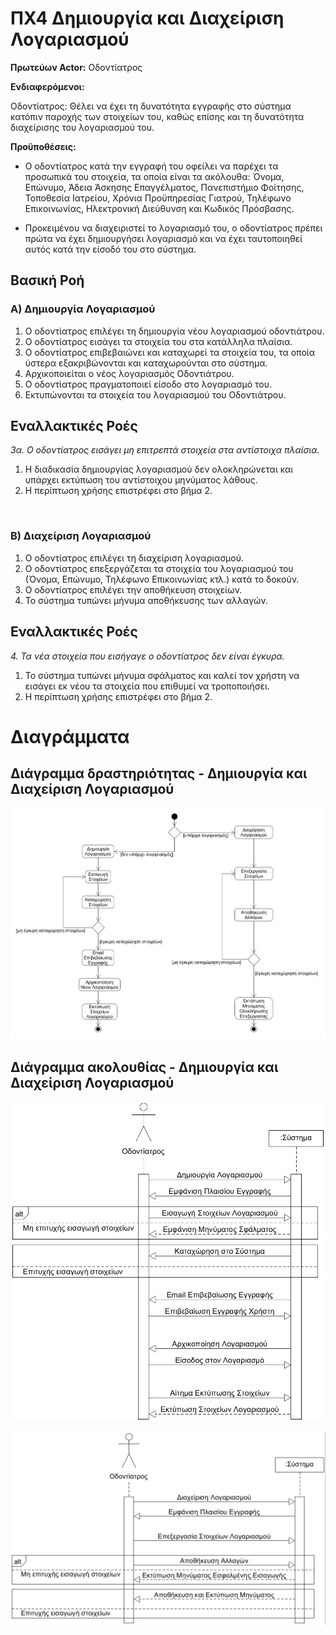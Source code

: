 # ΠΧ4 Δημιουργία και Διαχείριση Λογαριασμού
__Πρωτεύων Actor:__
Οδοντίατρος

__Ενδιαφερόμενοι:__

Οδοντίατρος: Θέλει να έχει τη δυνατότητα εγγραφής στο σύστημα κατόπιν παροχής των στοιχείων του, καθώς επίσης και τη δυνατότητα διαχείρισης του λογαριασμού του.

__Προϋποθέσεις:__

* Ο οδοντίατρος κατά την εγγραφή του οφείλει να παρέχει τα προσωπικά του στοιχεία, τα οποία είναι τα ακόλουθα: Όνομα, Επώνυμο, Άδεια Άσκησης Επαγγέλματος, Πανεπιστήμιο Φοίτησης, Τοποθεσία Ιατρείου, Χρόνια Προϋπηρεσίας Γιατρού, Τηλέφωνο Επικοινωνίας, Ηλεκτρονική Διεύθυνση και Κωδικός Πρόσβασης.

* Προκειμένου να διαχειριστεί το λογαριασμό του, ο οδοντίατρος πρέπει πρώτα να έχει δημιουργήσει λογαριασμό και να έχει ταυτοποιηθεί αυτός κατά την είσοδό του στο σύστημα.

## Βασική Ροή

### Α) Δημιουργία Λογαριασμού
1. Ο οδοντίατρος επιλέγει τη δημιουργία νέου λογαριασμού οδοντιάτρου.
2. Ο οδοντίατρος εισάγει τα στοιχεία του στα κατάλληλα πλαίσια.
3. Ο οδοντίατρος επιβεβαιώνει και καταχωρεί τα στοιχεία του, τα οποία ύστερα εξακριβώνονται και καταχωρούνται στο σύστημα.
5. Αρχικοποιείται ο νέος λογαριασμός Οδοντιάτρου.
6. Ο οδοντίατρος πραγματοποιεί είσοδο στο λογαριασμό του.
7. Εκτυπώνονται τα στοιχεία του λογαριασμού του Οδοντιάτρου.

## Εναλλακτικές Ροές
*3α. Ο οδοντίατρος εισάγει μη επιτρεπτά στοιχεία στα αντίστοιχα πλαίσια.*
   1. Η διαδικασία δημιουργίας λογαριασμού δεν ολοκληρώνεται και υπάρχει εκτύπωση του αντίστοιχου μηνύματος λάθους.
   2. Η περίπτωση χρήσης επιστρέφει στο βήμα 2.
</br>

### Β) Διαχείριση Λογαριασμού
1. Ο οδοντίατρος επιλέγει τη διαχείριση λογαριασμού.
2. Ο οδοντίατρος επεξεργάζεται τα στοιχεία του λογαριασμού του (Όνομα, Επώνυμο, Τηλέφωνο Επικοινωνίας κτλ.) κατά το δοκούν.
3. Ο οδοντίατρος επιλέγει την αποθήκευση στοιχείων.
4. Το σύστημα τυπώνει μήνυμα αποθήκευσης των αλλαγών.

## Εναλλακτικές Ροές
*4\. Τα νέα στοιχεία που εισήγαγε ο οδοντίατρος δεν είναι έγκυρα.*
1. Το σύστημα τυπώνει μήνυμα σφάλματος και καλεί τον χρήστη να εισάγει εκ νέου τα στοιχεία που επιθυμεί να τροποποιήσει.
2. Η περίπτωση χρήσης επιστρέφει στο βήμα 2.

# Διαγράμματα
## Διάγραμμα δραστηριότητας - Δημιουργία και Διαχείριση Λογαριασμού
![](uc4-activity-diagram.png)

## Διάγραμμα ακολουθίας - Δημιουργία και Διαχείριση Λογαριασμού
![](uc4-sequence-diagram-1.png)

![](uc4-sequence-diagram-2.png)